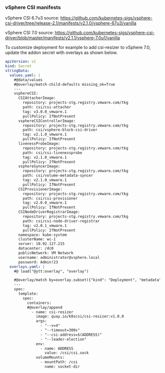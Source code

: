 ### vSphere CSI manifests

vSphere CSI 6.7u3 source: https://github.com/kubernetes-sigs/vsphere-csi-driver/tree/release-2.1/manifests/v2.1.0/vsphere-67u3/vanilla

vSphere CSI 7.0 source: https://github.com/kubernetes-sigs/vsphere-csi-driver/blob/master/manifests/v2.1.1/vsphere-7.0u1/vanilla

To customize deployment for example to add csi-resizer to vSphere 7.0, update the addon secret with overlays as shown below.
```yaml
apiVersion: v1
kind: Secret
stringData:
  values.yaml: |
    #@data/values
    #@overlay/match-child-defaults missing_ok=True
    ---
    vsphereCSI:
      CSIAttacherImage:
        repository: projects-stg.registry.vmware.com/tkg
        path: csi/csi-attacher
        tag: v3.0.0_vmware.1
        pullPolicy: IfNotPresent
      vsphereCSIControllerImage:
        repository: projects-stg.registry.vmware.com/tkg
        path: csi/vsphere-block-csi-driver
        tag: v2.1.0_vmware.1
        pullPolicy: IfNotPresent
      livenessProbeImage:
        repository: projects-stg.registry.vmware.com/tkg
        path: csi/csi-livenessprobe
        tag: v2.1.0_vmware.1
        pullPolicy: IfNotPresent
      vsphereSyncerImage:
        repository: projects-stg.registry.vmware.com/tkg
        path: csi/volume-metadata-syncer
        tag: v2.1.0_vmware.1
        pullPolicy: IfNotPresent
      CSIProvisionerImage:
        repository: projects-stg.registry.vmware.com/tkg
        path: csi/csi-provisioner
        tag: v2.0.0_vmware.1
        pullPolicy: IfNotPresent
      CSINodeDriverRegistrarImage:
        repository: projects-stg.registry.vmware.com/tkg
        path: csi/csi-node-driver-registrar
        tag: v2.0.1_vmware.1
        pullPolicy: IfNotPresent
      namespace: kube-system
      clusterName: wc-1
      server: 10.92.127.215
      datacenter: /dc0
      publicNetwork: VM Network
      username: administrator@vsphere.local
      password: Admin!23
  overlays.yaml: |
    #@ load("@ytt:overlay", "overlay")

    #@overlay/match by=overlay.subset({"kind": "Deployment", "metadata": {"name": "vsphere-csi-controller"}})
    ---
    spec:
      template:
        spec:
          containers:
          #@overlay/append
            - name: csi-resizer
              image: quay.io/k8scsi/csi-resizer:v1.0.0
              args:
                - "--v=4"
                - "--timeout=300s"
                - "--csi-address=$(ADDRESS)"
                - "--leader-election"
              env:
                - name: ADDRESS
                  value: /csi/csi.sock
              volumeMounts:
                - mountPath: /csi
                  name: socket-dir
  ```